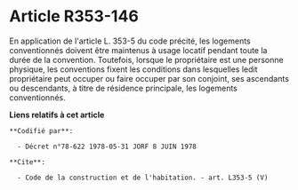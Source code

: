 # Article R353-146

En application de l'article L. 353-5 du code précité, les logements conventionnés doivent être maintenus à usage locatif
pendant toute la durée de la convention. Toutefois, lorsque le propriétaire est une personne physique, les conventions fixent
les conditions dans lesquelles ledit propriétaire peut occuper ou faire occuper par son conjoint, ses ascendants ou
descendants, à titre de résidence principale, les logements conventionnés.

**Liens relatifs à cet article**

	**Codifié par**:

	  - Décret n°78-622 1978-05-31 JORF 8 JUIN 1978

	**Cite**:

	  - Code de la construction et de l'habitation. - art. L353-5 (V)
